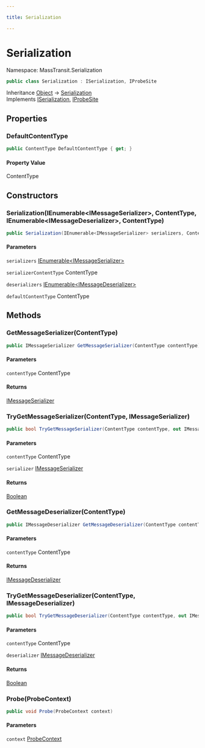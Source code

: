 ```yaml
---

title: Serialization

---
```


# Serialization

Namespace: MassTransit.Serialization

```csharp
public class Serialization : ISerialization, IProbeSite
```

Inheritance [Object](https://learn.microsoft.com/en-us/dotnet/api/system.object) → [Serialization](../masstransit-serialization/serialization)<br/>
Implements [ISerialization](../../masstransit-abstractions/masstransit/iserialization), [IProbeSite](../../masstransit-abstractions/masstransit/iprobesite)

## Properties

### **DefaultContentType**

```csharp
public ContentType DefaultContentType { get; }
```

#### Property Value

ContentType<br/>

## Constructors

### **Serialization(IEnumerable\<IMessageSerializer\>, ContentType, IEnumerable\<IMessageDeserializer\>, ContentType)**

```csharp
public Serialization(IEnumerable<IMessageSerializer> serializers, ContentType serializerContentType, IEnumerable<IMessageDeserializer> deserializers, ContentType defaultContentType)
```

#### Parameters

`serializers` [IEnumerable\<IMessageSerializer\>](https://learn.microsoft.com/en-us/dotnet/api/system.collections.generic.ienumerable-1)<br/>

`serializerContentType` ContentType<br/>

`deserializers` [IEnumerable\<IMessageDeserializer\>](https://learn.microsoft.com/en-us/dotnet/api/system.collections.generic.ienumerable-1)<br/>

`defaultContentType` ContentType<br/>

## Methods

### **GetMessageSerializer(ContentType)**

```csharp
public IMessageSerializer GetMessageSerializer(ContentType contentType)
```

#### Parameters

`contentType` ContentType<br/>

#### Returns

[IMessageSerializer](../../masstransit-abstractions/masstransit/imessageserializer)<br/>

### **TryGetMessageSerializer(ContentType, IMessageSerializer)**

```csharp
public bool TryGetMessageSerializer(ContentType contentType, out IMessageSerializer serializer)
```

#### Parameters

`contentType` ContentType<br/>

`serializer` [IMessageSerializer](../../masstransit-abstractions/masstransit/imessageserializer)<br/>

#### Returns

[Boolean](https://learn.microsoft.com/en-us/dotnet/api/system.boolean)<br/>

### **GetMessageDeserializer(ContentType)**

```csharp
public IMessageDeserializer GetMessageDeserializer(ContentType contentType)
```

#### Parameters

`contentType` ContentType<br/>

#### Returns

[IMessageDeserializer](../../masstransit-abstractions/masstransit/imessagedeserializer)<br/>

### **TryGetMessageDeserializer(ContentType, IMessageDeserializer)**

```csharp
public bool TryGetMessageDeserializer(ContentType contentType, out IMessageDeserializer deserializer)
```

#### Parameters

`contentType` ContentType<br/>

`deserializer` [IMessageDeserializer](../../masstransit-abstractions/masstransit/imessagedeserializer)<br/>

#### Returns

[Boolean](https://learn.microsoft.com/en-us/dotnet/api/system.boolean)<br/>

### **Probe(ProbeContext)**

```csharp
public void Probe(ProbeContext context)
```

#### Parameters

`context` [ProbeContext](../../masstransit-abstractions/masstransit/probecontext)<br/>
